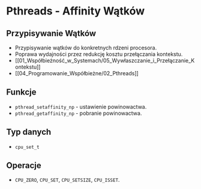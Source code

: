 # Pthreads - Affinity Wątków

## Przypisywanie Wątków
- Przypisywanie wątków do konkretnych rdzeni procesora.
- Poprawa wydajności przez redukcję kosztu przełączania kontekstu.
- [[01_Współbieżność_w_Systemach/05_Wywłaszczanie_i_Przełączanie_Kontekstu]]
- [[04_Programowanie_Współbieżne/02_Pthreads]]

## Funkcje
- `pthread_setaffinity_np` - ustawienie powinowactwa.
- `pthread_getaffinity_np` - pobranie powinowactwa.

## Typ danych
- `cpu_set_t`

## Operacje
-  `CPU_ZERO`, `CPU_SET`, `CPU_SETSIZE`, `CPU_ISSET`.

